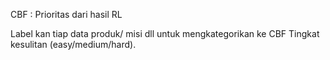 CBF : Prioritas dari hasil RL

Label kan tiap data produk/ misi dll untuk mengkategorikan ke CBF
Tingkat kesulitan (easy/medium/hard).
